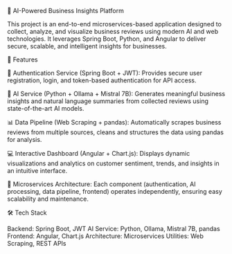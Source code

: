 🧠 AI-Powered Business Insights Platform

This project is an end-to-end microservices-based application designed to collect, analyze, and visualize business reviews using modern AI and web technologies. It leverages Spring Boot, Python, and Angular to deliver secure, scalable, and intelligent insights for businesses.

🚀 Features

🔐 Authentication Service (Spring Boot + JWT):
Provides secure user registration, login, and token-based authentication for API access.

🤖 AI Service (Python + Ollama + Mistral 7B):
Generates meaningful business insights and natural language summaries from collected reviews using state-of-the-art AI models.

📊 Data Pipeline (Web Scraping + pandas):
Automatically scrapes business reviews from multiple sources, cleans and structures the data using pandas for analysis.

💻 Interactive Dashboard (Angular + Chart.js):
Displays dynamic visualizations and analytics on customer sentiment, trends, and insights in an intuitive interface.

🧩 Microservices Architecture:
Each component (authentication, AI processing, data pipeline, frontend) operates independently, ensuring easy scalability and maintenance.

🛠️ Tech Stack

Backend: Spring Boot, JWT
AI Service: Python, Ollama, Mistral 7B, pandas
Frontend: Angular, Chart.js
Architecture: Microservices
Utilities: Web Scraping, REST APIs
